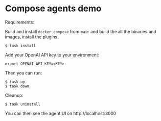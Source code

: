 # Compose agents demo

Requirements:

Build and install `docker compose` from `main` and build the all the binaries and images, install the plugins:

```console
$ task install
```

Add your OpenAI API key to your environment:

```console
export OPENAI_API_KEY=<KEY>
```

Then you can run:

```console
$ task up
$ task down
```

Cleanup:

```console
$ task uninstall
```

You can then see the agent UI on http://localhost:3000
